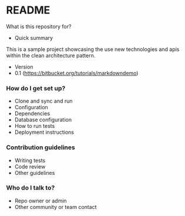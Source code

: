 # README #

What is this repository for?

* Quick summary

This is a sample project showcasing the use new technologies and apis within the clean architecture pattern. 

* Version
* 0.1 (https://bitbucket.org/tutorials/markdowndemo)

### How do I get set up? ###

* Clone and sync and run
* Configuration
* Dependencies
* Database configuration
* How to run tests
* Deployment instructions

### Contribution guidelines ###

* Writing tests
* Code review
* Other guidelines

### Who do I talk to? ###

* Repo owner or admin
* Other community or team contact